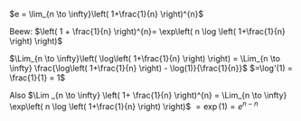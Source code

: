 $e = \lim_{n \to \infty}\left( 1+\frac{1}{n} \right)^{n}$

Beew:
$\left( 1 + \frac{1}{n} \right)^{n}= \exp\left( n \log \left( 1+\frac{1}{n} \right) \right)$

$\Lim_{n \to \infty}\left( \log\left( 1+\frac{1}{n} \right) \right) = \Lim_{n \to \infty} \frac{\log\left( 1+\frac{1}{n} \right) - \log(1)}{\frac{1}{n}}$
$=\log'(1) = \frac{1}{1} = 1$

Also $\Lim _{n \to \infty} \left( 1+ \frac{1}{n} \right)^{n} = \Lim_{n \to \infty} \exp\left( n \log \left( 1+\frac{1}{n} \right) \right)$
$= \exp(1) = e^{n - n}$

